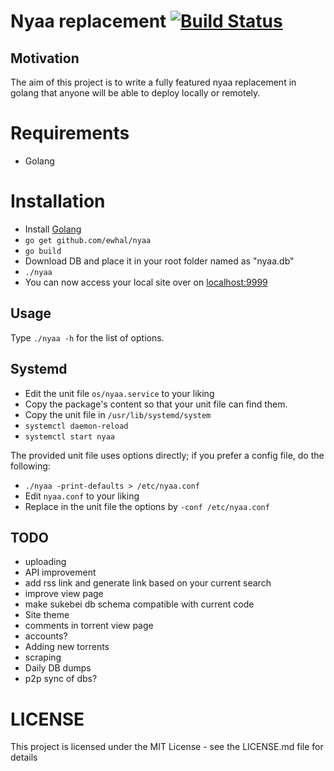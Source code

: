 # Nyaa replacement [![Build Status](https://travis-ci.org/ewhal/nyaa.svg?branch=master)](https://travis-ci.org/ewhal/nyaa)

## Motivation
The aim of this project is to write a fully featured nyaa replacement in golang
that anyone will be able to deploy locally or remotely.

# Requirements
* Golang

# Installation
* Install [Golang](https://golang.org/doc/install)
* `go get github.com/ewhal/nyaa`
* `go build`
* Download DB and place it in your root folder named as "nyaa.db"
* `./nyaa`
* You can now access your local site over on [localhost:9999](http://localhost:9999)

## Usage

Type `./nyaa -h` for the list of options.

## Systemd

* Edit the unit file `os/nyaa.service` to your liking
* Copy the package's content so that your unit file can find them.
* Copy the unit file in `/usr/lib/systemd/system`
* `systemctl daemon-reload`
* `systemctl start nyaa`

The provided unit file uses options directly; if you prefer a config file, do the following:

* `./nyaa -print-defaults > /etc/nyaa.conf`
* Edit `nyaa.conf` to your liking
* Replace in the unit file the options by `-conf /etc/nyaa.conf`

## TODO
* uploading
* API improvement
* add rss link and generate link based on your current search
* improve view page
* make sukebei db schema compatible with current code
* Site theme
* comments in torrent view page
* accounts?
* Adding new torrents
* scraping
* Daily DB dumps
* p2p sync of dbs?

# LICENSE
This project is licensed under the MIT License - see the LICENSE.md file for details

